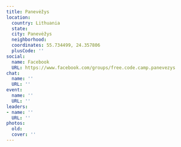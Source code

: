 ```yaml
---
title: Panevėžys
location:
  country: Lithuania
  state: 
  city: Panevėžys
  neighborhood: 
  coordinates: 55.734499, 24.357806
  plusCode: ''
social:
  name: Facebook
  URL: https://www.facebook.com/groups/free.code.camp.panevezys
chat:
  name: ''
  URL: ''
event:
  name: ''
  URL: ''
leaders:
- name: ''
  URL: ''
photos:
  old: 
  cover: ''
---
```

